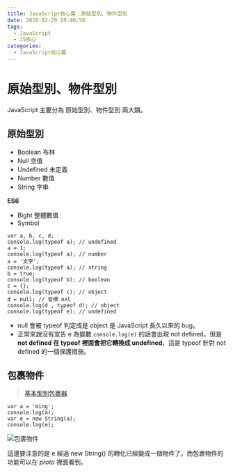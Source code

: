 ```yaml
---
title: JavaScript核心篇：原始型別、物件型別
date: 2020-02-29 19:40:58
tags:
  - JavaScript
  - JS核心
categories: 
  - JavaScript核心篇
---
```



# 原始型別、物件型別

JavaScript 主要分為 原始型別、物件型別 兩大類。


## 原始型別

* Boolean 布林
* Null 空值
* Undefined 未定義
* Number 數值
* String 字串

**ES6**

* Bight 整體數值
* Symbol

<!--more-->

```
var a, b, c, d;
console.log(typeof a); // undefined
a = 1;
console.log(typeof a); // number
a = '文字';
console.log(typeof a); // string
b = true;
console.log(typeof b); // boolean
c = {};
console.log(typeof c); // object
d = null; // 音標 nʌl
console.log(d , typeof d); // object
console.log(typeof e); // undefined
```

* null 會被 typeof 判定成是 object 是 JavaScript 長久以來的 bug。
* 正常來說沒有宣告 e 為變數 `console.log(e)` 的話會出現 not defined，但是 **not defined 在 typeof 裡面會把它轉換成 undefined**，這是 typeof 針對 not defined 的一個保護措施。


## 包裹物件

>[基本型別包裹器](https://ithelp.ithome.com.tw/articles/10193902)

```
var a = 'ming';
console.log(a);
var e = new String(a);
console.log(e);
```

![包裹物件](https://firebasestorage.googleapis.com/v0/b/cheetoblog-8edf4.appspot.com/o/JS%EF%BC%9A%E6%A0%B8%E5%BF%83%E7%AF%87%2F%E5%8C%85%E8%A3%B9%E7%89%A9%E4%BB%B6.jpg?alt=media&token=fbdb84da-ad44-436c-a4ef-e5a1d4938c63)

這邊要注意的是 e 經過 new String() 的轉化已經變成一個物件了。而包裹物件的功能可以在 _proto_ 裡面看到。